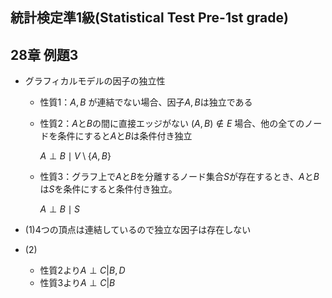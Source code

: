 ## 統計検定準1級(Statistical Test Pre-1st grade)
## 28章 例題3
- グラフィカルモデルの因子の独立性
    - 性質1：$A, B$ が連結でない場合、因子$A,B$は独立である
    - 性質2：$A$と$B$の間に直接エッジがない $(A, B) \notin E$ 場合、他の全てのノードを条件にすると$A$と$B$は条件付き独立
        
        $A \perp B \mid V \setminus \{A, B\}$
        
    - 性質3：グラフ上で$A$と$B$を分離するノード集合$S$が存在するとき、$A$と$B$は$S$を条件にすると条件付き独立。
        
        $A \perp B \mid S$
        
- (1)4つの頂点は連結しているので独立な因子は存在しない
- (2)
    - 性質2より$A\perp C | B,D$
    - 性質3より$A\perp C | B$